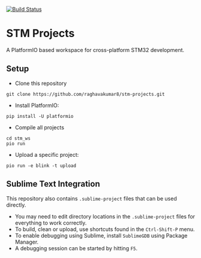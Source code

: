 [![Build Status](https://travis-ci.org/raghavakumar8/stm-projects.svg?branch=master)](https://travis-ci.org/raghavakumar8/stm-projects)
# STM Projects
A PlatformIO based workspace for cross-platform STM32 development. 

## Setup
- Clone this repository
```
git clone https://github.com/raghavakumar8/stm-projects.git
```
- Install PlatformIO:
```
pip install -U platformio
```
- Compile all projects
```
cd stm_ws
pio run
```
- Upload a specific project:
```
pio run -e blink -t upload
```

## Sublime Text Integration

This repository also contains `.sublime-project` files that can be used directly. 
- You may need to edit directory locations in the `.sublime-project` files for everything to work correctly.
- To build, clean or upload, use shortcuts found in the `Ctrl-Shift-P` menu. 
- To enable debugging using Sublime, install `SublimeGDB` using Package Manager. 
- A debugging session can be started by hitting `F5`.
